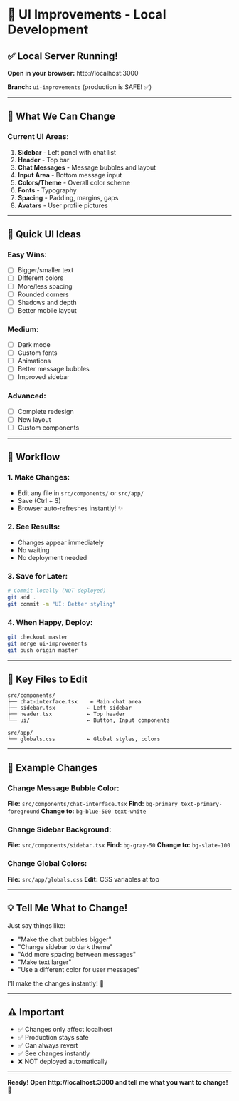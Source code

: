 # 🎨 UI Improvements - Local Development

## ✅ Local Server Running!

**Open in your browser:** http://localhost:3000

**Branch:** `ui-improvements` (production is SAFE! ✅)

---

## 🎯 What We Can Change

### **Current UI Areas:**

1. **Sidebar** - Left panel with chat list
2. **Header** - Top bar
3. **Chat Messages** - Message bubbles and layout
4. **Input Area** - Bottom message input
5. **Colors/Theme** - Overall color scheme
6. **Fonts** - Typography
7. **Spacing** - Padding, margins, gaps
8. **Avatars** - User profile pictures

---

## 🎨 Quick UI Ideas

### **Easy Wins:**
- [ ] Bigger/smaller text
- [ ] Different colors
- [ ] More/less spacing
- [ ] Rounded corners
- [ ] Shadows and depth
- [ ] Better mobile layout

### **Medium:**
- [ ] Dark mode
- [ ] Custom fonts
- [ ] Animations
- [ ] Better message bubbles
- [ ] Improved sidebar

### **Advanced:**
- [ ] Complete redesign
- [ ] New layout
- [ ] Custom components

---

## 🔄 Workflow

### **1. Make Changes:**
- Edit any file in `src/components/` or `src/app/`
- Save (Ctrl + S)
- Browser auto-refreshes instantly! ✨

### **2. See Results:**
- Changes appear immediately
- No waiting
- No deployment needed

### **3. Save for Later:**
```bash
# Commit locally (NOT deployed)
git add .
git commit -m "UI: Better styling"
```

### **4. When Happy, Deploy:**
```bash
git checkout master
git merge ui-improvements
git push origin master
```

---

## 📁 Key Files to Edit

```
src/components/
├── chat-interface.tsx    ← Main chat area
├── sidebar.tsx          ← Left sidebar
├── header.tsx           ← Top header
└── ui/                  ← Button, Input components

src/app/
└── globals.css          ← Global styles, colors
```

---

## 🎨 Example Changes

### **Change Message Bubble Color:**
**File:** `src/components/chat-interface.tsx`
**Find:** `bg-primary text-primary-foreground`
**Change to:** `bg-blue-500 text-white`

### **Change Sidebar Background:**
**File:** `src/components/sidebar.tsx`
**Find:** `bg-gray-50`
**Change to:** `bg-slate-100`

### **Change Global Colors:**
**File:** `src/app/globals.css`
**Edit:** CSS variables at top

---

## 💡 Tell Me What to Change!

Just say things like:
- "Make the chat bubbles bigger"
- "Change sidebar to dark theme"
- "Add more spacing between messages"
- "Make text larger"
- "Use a different color for user messages"

I'll make the changes instantly! 🚀

---

## ⚠️ Important

- ✅ Changes only affect localhost
- ✅ Production stays safe
- ✅ Can always revert
- ✅ See changes instantly
- ❌ NOT deployed automatically

---

**Ready! Open http://localhost:3000 and tell me what you want to change!** 🎨

